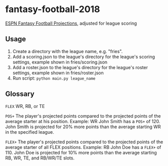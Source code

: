# fantasy-football-2018
[ESPN Fantasy Football Projections](http://games.espn.com/ffl/tools/projections?&startIndex=40), adjusted for league scoring

## Usage
1. Create a directory with the league name, e.g. "fries".
2. Add a scoring.json to the league's directory for the league's scoring settings, example shown in fries/scoring.json
3. Add a roster.json to the league's directory for the league's roster settings, example shown in fries/roster.json
3. Run script:
`python main.py league_name`

## Glossary
`FLEX` WR, RB, or TE

`POS+` The player's projected points compared to the projected points of the average starter at his position. 
Example:
  WR John Smith has a `POS+` of 120. John Smith is projected for 20% more points than the average starting WR in the specified league.
 
 `FLEX+` The player's projected points compared to the projected points of the average starter of all FLEX positions.
 Example:
  RB John Doe has a `FLEX+` of 110. John Doe is projected for 10% more points than the average starting RB, WR, TE, and RB/WR/TE slots.
